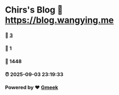 # Chirs's Blog :link: https://blog.wangying.me 
### :page_facing_up: [3](https://blog.wangying.me/tag.html) 
### :speech_balloon: 1 
### :hibiscus: 1448 
### :alarm_clock: 2025-09-03 23:19:33 
### Powered by :heart: [Gmeek](https://github.com/Meekdai/Gmeek)
